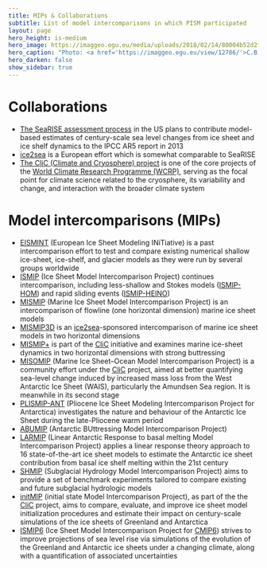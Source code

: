 ```yaml
---
title: MIPs & Collaborations
subtitle: List of model intercomparisons in which PISM participated
layout: page
hero_height: is-medium
hero_image: https://imaggeo.egu.eu/media/uploads/2018/02/14/80004b52d2f3d526b758a231f4d29bd8.jpg
hero_caption: "Photo: <a href='https://imaggeo.egu.eu/view/12786/'>C.B. Lechuga / imaggeo</a>"
hero_darken: false
show_sidebar: true
---
```


# Collaborations

* [The SeaRISE assessment process](https://web.archive.org/web/20220119171826/http://websrv.cs.umt.edu/isis/index.php/SeaRISE_Assessment) in the US plans to contribute model-based estimates of century-scale sea level changes from ice sheet and ice shelf dynamics to the IPCC AR5 report in 2013 
* [ice2sea](https://cordis.europa.eu/project/id/226375) is a European effort which is somewhat comparable to SeaRISE
* [The CliC (Climate and Cryosphere) project](https://www.climate-cryosphere.org/) is one of the core projects of the [World Climate Research Programme (WCRP)](https://www.wcrp-climate.org/), serving as the focal point for climate science related to the cryosphere, its variability and change, and interaction with the broader climate system

# Model intercomparisons (MIPs)

* [EISMINT](https://web.archive.org/web/20210924220157/http://homepages.vub.ac.be/~phuybrec/eismint.html) (European Ice Sheet Modeling INiTiative) is a past intercomparison effort to test and compare existing numerical shallow ice-sheet, ice-shelf, and glacier models as they were run by several groups worldwide
* [ISMIP](https://web.archive.org/web/20220120193645/http://homepages.vub.ac.be/~phuybrec/ismip.html) (Ice Sheet Model Intercomparison Project) continues intercomparison, including less-shallow and Stokes models ([ISMIP-HOM](https://frank.pattyn.web.ulb.be/ismip/welcome.html)) and rapid sliding events ([ISMIP-HEINO](http://www.pik-potsdam.de/~calov/heino.html))
* [MISMIP](http://homepages.ulb.ac.be/~fpattyn/mismip/welcome.html) (Marine Ice Sheet Model Intercomparison Project) is an intercomparison of flowline (one horizontal dimension) marine ice sheet models
* [MISMIP3D](http://homepages.ulb.ac.be/~fpattyn/mismip3d/welcome.html) is an [ice2sea](https://cordis.europa.eu/project/id/226375)-sponsored intercomparison of marine ice sheet models in two horizontal dimensions
* [MISMIP+](https://web.archive.org/web/20211127110213/https://www.climate-cryosphere.org/activities/targeted/153-misomip/1412-mismip-plus) is part of the [CliC](https://www.climate-cryosphere.org/) initiative and examines marine ice-sheet dynamics in two horizontal dimensions with strong buttressing
* [MISOMIP](https://www.climate-cryosphere.org/mips/misomip) (Marine Ice Sheet–Ocean Model Intercomparison Project) is a community effort under the [CliC](http://www.climate-cryosphere.org/) project, aimed at better quantifying sea-level change induced by increased mass loss from the West Antarctic Ice Sheet (WAIS), particularly the Amundsen Sea region. It is meanwhile in its second stage    
* [PLISMIP-ANT](https://doi.org/10.5194/tc-9-881-2015) (Pliocene Ice Sheet Modeling Intercomparison Project for Antarctica) investigates the nature and behaviour of the Antarctic Ice Sheet during the late-Pliocene warm  period
* [ABUMIP](http://www.climate-cryosphere.org/wiki/index.php?title=ABUMIP-Antarctica) (Antarctic BUttressing Model Intercomparison Project)
* [LARMIP](https://www.pik-potsdam.de/en/institute/departments/earth-system-analysis/models/larmip) (Linear Antarctic Response to basal melting Model Intercomparison Project) applies a linear response theory approach to 16 state-of-the-art ice sheet models to estimate the Antarctic ice sheet
  contribution from basal ice shelf melting within the 21st century
* [SHMIP](https://www.cambridge.org/core/journals/journal-of-glaciology/article/shmip-the-subglacial-hydrology-model-intercomparison-project/AA648F9E8B0056A4625531C731AE564D) (Subglacial Hydrology Model Intercomparison Project) aims to provide a set of benchmark experiments tailored to compare existing and future subglacial hydrologic models
* [initMIP](http://www.climate-cryosphere.org/wiki/index.php?title=InitMIP) (initial state Model Intercomparison Project), as part of the the [CliC](https://www.climate-cryosphere.org/) project, aims to compare, evaluate, and improve ice sheet model initialization procedures and estimate their impact on century-scale simulations of the ice sheets of Greenland and Antarctica
* [ISMIP6](https://web.archive.org/web/20210928012622/https://climate-cryosphere.org/mips/ismip6/about) (Ice Sheet Model Intercomparison Project for [CMIP6](https://www.wcrp-climate.org/wgcm-cmip/wgcm-cmip6)) strives to improve projections of sea level rise via  simulations of the evolution of the Greenland and Antarctic ice sheets under a changing climate, along with a quantification of associated uncertainties
